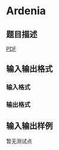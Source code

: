 # Ardenia

## 题目描述

[problemUrl]: https://uva.onlinejudge.org/index.php?option=com_onlinejudge&Itemid=8&category=447&page=show_problem&problem=4215

[PDF](https://uva.onlinejudge.org/external/14/p1469.pdf)

## 输入输出格式

### 输入格式

### 输出格式

## 输入输出样例

暂无测试点

